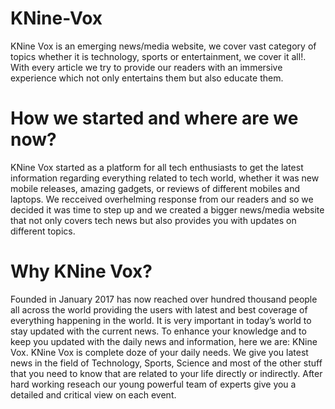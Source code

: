 # KNine-Vox
KNine Vox is an emerging news/media website, we cover vast category of topics whether it is technology, sports or entertainment, we cover it all!.
With every article we try to provide our readers with an immersive experience which not only entertains them but also educate them.
# How we started and where are we now?
KNine Vox started as a platform for all tech enthusiasts to get the latest information regarding everything related to tech world, whether it was new mobile releases, amazing gadgets, or reviews of different mobiles and laptops. We recceived overhelming response from our readers and so we decided it was time to step up and we created a bigger news/media website that not only covers tech news but also provides you with updates on different topics.
# Why KNine Vox?
Founded in January 2017 has now reached over hundred thousand people all across the world providing the users with latest and best coverage of everything happening in the world. It is very important in today’s world to stay updated with the current news. To enhance your knowledge and to keep you updated with the daily news and information, here we are: KNine Vox. KNine Vox is complete doze of your daily needs. We give you latest news in the field of Technology, Sports, Science and most of the other stuff that you need to know that are related to your life directly or indirectly. After hard working reseach our young powerful team of experts give you a detailed and critical view on each event.
